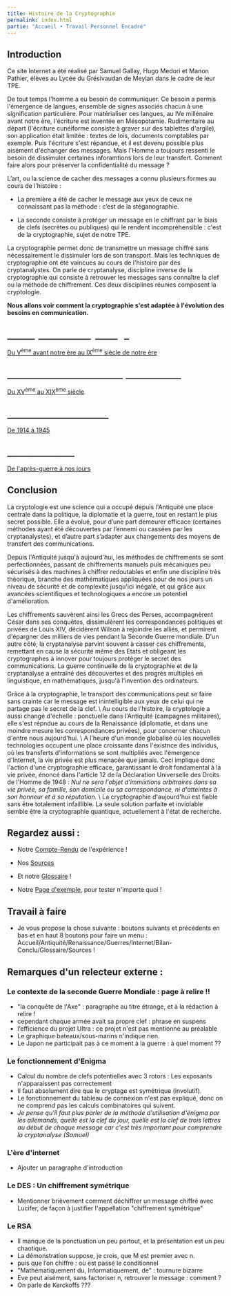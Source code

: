 ```yaml
---
title: Histoire de la Cryptographie
permalink: index.html
partie: "Accueil • Travail Personnel Encadré"
---
```


## Introduction

Ce site Internet a été réalisé par Samuel Gallay, Hugo Medori et Manon Pathier, élèves au Lycée du Grésivaudan de Meylan dans le cadre de leur TPE.

De tout temps l'homme a eu besoin de communiquer. Ce besoin a permis l'émergence de langues, ensemble de signes associés chacun à une signification particulière. Pour matérialiser ces langues, au IVe millénaire avant notre ère, l'écriture est inventée en Mésopotamie. Rudimentaire au départ (l'écriture cunéiforme consiste à graver sur des tablettes d'argile), son application était limitée : textes de lois, documents comptables par exemple.
Puis l'écriture s'est répandue, et il est devenu possible plus aisément d'échanger des messages.
Mais l'Homme a toujours ressenti le besoin de dissimuler certaines inforamtions lors de leur transfert. Comment faire alors pour préserver la confidentialité du message ?

L’art, ou la science de cacher des messages a connu plusieurs formes au cours de l’histoire :

- La première a été de cacher le message aux yeux de ceux ne connaissant pas la méthode : c’est de la stéganographie.

- La seconde consiste à protéger un message en le chiffrant par le biais de clefs (secrètes ou publiques) qui le rendent incompréhensible : c'est de la cryptographie, sujet de notre TPE.

La cryptographie permet donc de transmettre un message chiffré sans nécessairement le dissimuler lors de son transport. Mais les techniques de cryptographie ont été vaincues au cours de l'histoire par des cryptanalystes. On parle de cryptanalyse, discipline inverse de la cryptographie qui consiste à retrouver les messages sans connaître la clef ou la méthode de chiffrement. Ces deux disciplines réunies composent la cryptologie.


**Nous allons voir comment la cryptographie s'est adaptée à l'évolution des besoins en communication.**


<link rel="stylesheet" href="{{ '/assets/css/timeline.css' | relative_url }}">
<div class="timeline">

 <div class="container left">
  <a href="{{ "/antiquite/" | relative_url }}">
   <div class="content">
     <h2 style="color:white;">L'Antiquité et le Moyen-Âge</h2>
     <p>Du V<SUP>ème</SUP> avant notre ère au IX<SUP>ème</SUP> siècle de notre ère</p>
   </div>
  </a>
 </div>

 <div class="container right">
 <a href="{{ "/temps-modernes/" | relative_url }}">
   <div class="content">
     <h2 style="color:white;">La Renaissance et les Temps Modernes</h2>
     <p>Du XV<SUP>ème</SUP> au XIX<SUP>ème</SUP> siècle</p>
   </div>
   </a>
 </div>

 <div class="container left">
 <a href="{{ "/guerres/" | relative_url }}">
   <div class="content">
     <h2 style="color:white;">Les Guerres Mondiales</h2>
     <p>De 1914 à 1945</p>
   </div>
   </a>
 </div>

 <div class="container right">
 <a href="{{ "/internet/" | relative_url }}">
   <div class="content">
     <h2 style="color:white;">L'ère d'Internet</h2>
     <p>De l'après-guerre à nos jours</p>
   </div>
   </a>
 </div>

</div>

## Conclusion

La cryptologie est une science qui a occupé depuis l'Antiquité une place centrale dans la politique, la diplomatie et la guerre, tout en restant le plus secret possible. Elle a évolué, pour d’une part demeurer efficace (certaines méthodes ayant été découvertes par l’ennemi ou cassées par les cryptanalystes), et d’autre part s’adapter aux changements des moyens de transfert des communications.

Depuis l'Antiquité jusqu'à aujourd'hui, les méthodes de chiffrements se sont perfectionnées, passant de chiffrements manuels puis mécaniques peu sécurisés à des machines à chiffrer redoutables et enfin une discipline très théorique, branche des mathématiques appliquées pour de nos jours un niveau de sécurité et de complexité jusqu'ici inégalé, et qui grâce aux avancées scientifiques et technologiques a encore un potentiel d'amélioration. 

Les chiffrements sauvèrent ainsi les Grecs des Perses, accompagnèrent César dans ses conquêtes, dissimulèrent les correspondances politiques et privées de Louis XIV, décidèrent Wilson à rejoindre les alliés, et permirent d'épargner des milliers de vies pendant la Seconde Guerre mondiale. D'un autre côté, la cryptanalyse parvint souvent à casser ces chiffrements, remettant en cause la sécurité même des Etats et obligeant les cryptographes à innover pour toujours protéger le secret des communications. La guerre continuelle de la cryptographie et de la cryptanalyse a entraîné des découvertes et des progrès multiples en linguistique, en mathématiques, jusqu'à l'invention des ordinateurs.

Grâce à la cryptographie, le transport des communications peut se faire sans crainte car le message est inintelligible aux yeux de celui qui ne partage pas le secret de la clef. \\
Au cours de l'histoire, la cryptologie a aussi changé d'échelle : ponctuelle dans l'Antiquité (campagnes militaires), elle s'est répndue au cours de la Renaissance (diplomatie, et dans une moindre mesure les correspondances privées), pour concerner chacun d'entre nous aujourd'hui. \\
A l'heure d'un monde globalisé où les nouvelles technologies occupent une place croissante dans l'existnce des individus, où les transferts d'informations se sont multipliés avec l'émergence d'Internet, la vie privée est plus menacée que jamais. Ceci implique donc l'action d'une cryptographie efficace, garantissant le droit fondamental à la vie privée, énoncé dans l'article 12 de la Déclaration Universelle des Droits de l'Homme de 1948 : *Nul ne sera l'objet d'immixtions arbitraires dans sa vie privée, sa famille, son domicile ou sa correspondance, ni d'atteintes à son honneur et à sa réputation.* \\
La cryptographie d'aujourd'hui est fiable sans être totalement infaillible. La seule solution parfaite et inviolable semble être la cryptographie quantique, actuellement à l'état de recherche.

## Regardez aussi :
* Notre [Compte-Rendu](experience) de l'expérience !
* Nos [Sources](sources)
* Et notre [Glossaire](glossaire) !

* Notre [Page d'exemple](exemple), pour tester n'importe quoi !


## Travail à faire
* Je vous propose la chose suivante : boutons suivants et précédents en bas et en haut 8 boutons pour faire un menu : Accueil/Antiquité/Renaissance/Guerres/Internet/Bilan-Conclu/Glossaire/Sources !

## Remarques d'un relecteur externe :

### Le contexte de la seconde Guerre Mondiale : page à relire !!
  * "la conquête de l'Axe" : paragraphe au titre étrange, et à la rédaction à relire !
  * cependant chaque armée avait sa propre clef : phrase en suspens
  * l’efficience du projet Ultra : ce projet n'est pas mentionné au préalable
  * Le graphique bateaux/sous-marins n'indique rien.
  * Le Japon ne participait pas à ce moment à la guerre : à quel moment ??

### Le fonctionnement d'Enigma
  * Calcul du nombre de clefs potentielles avec 3 rotors : Les exposants n'apparaissent pas correctement
  * Il faut absolument dire que le cryptage est symétrique (involutif).
  * Le fonctionnement du tableau de connexion n'est pas expliqué, donc on ne comprend pas les calculs combinatoires qui suivent.
  * *Je pense qu'il faut plus parler de la méthode d'utilisation d'énigma par les allemands, quelle est la clef du jour, quelle est la clef de trois lettres au début de chaque message car c'est très important pour comprendre la cryptanalyse (Samuel)*


### L'ère d'internet
  * Ajouter un paragraphe d'introduction

### Le DES : Un chiffrement symétrique
  * Mentionner brièvement comment déchiffrer un message chiffré avec Lucifer, de façon à justifier l'appellation "chiffrement symétrique"

### Le RSA
  * Il manque de la ponctuation un peu partout, et la présentation est un peu chaotique.
  * La démonstration suppose, je crois, que M est premier avec n.
  * puis que l’on chiffre : où est passé le conditionnel
  * "Mathématiquement du, Informatiquement, de" : tournure bizarre
  * Eve peut aisément, sans factoriser n, retrouver le message : comment ?
  * On parle de Kerckoffs ???

  
